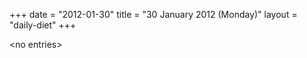 +++
date = "2012-01-30"
title = "30 January 2012 (Monday)"
layout = "daily-diet"
+++


\<no entries\>

